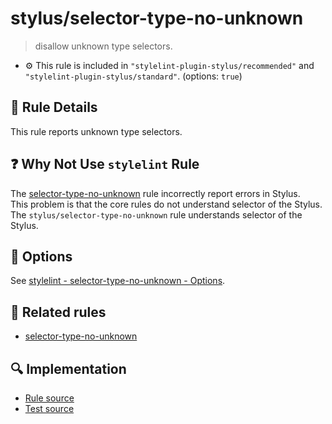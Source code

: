 # stylus/selector-type-no-unknown

> disallow unknown type selectors.

- :gear: This rule is included in `"stylelint-plugin-stylus/recommended"` and `"stylelint-plugin-stylus/standard"`. (options: `true`)

## :book: Rule Details

This rule reports unknown type selectors.

## :question: Why Not Use `stylelint` Rule

The [selector-type-no-unknown] rule incorrectly report errors in Stylus.  
This problem is that the core rules do not understand selector of the Stylus.  
The `stylus/selector-type-no-unknown` rule understands selector of the Stylus.

## :wrench: Options

See [stylelint - selector-type-no-unknown - Options](https://stylelint.io/user-guide/rules/selector-type-no-unknown#options).

## :couple: Related rules

- [selector-type-no-unknown]

[selector-type-no-unknown]: https://stylelint.io/user-guide/rules/selector-type-no-unknown
[postcss-styl]: https://github.com/stylus/postcss-styl

## :mag: Implementation

- [Rule source](https://github.com/stylus/stylelint-plugin-stylus/blob/main/lib/rules/selector-type-no-unknown.js)
- [Test source](https://github.com/stylus/stylelint-plugin-stylus/blob/main/tests/lib/rules/selector-type-no-unknown.js)

